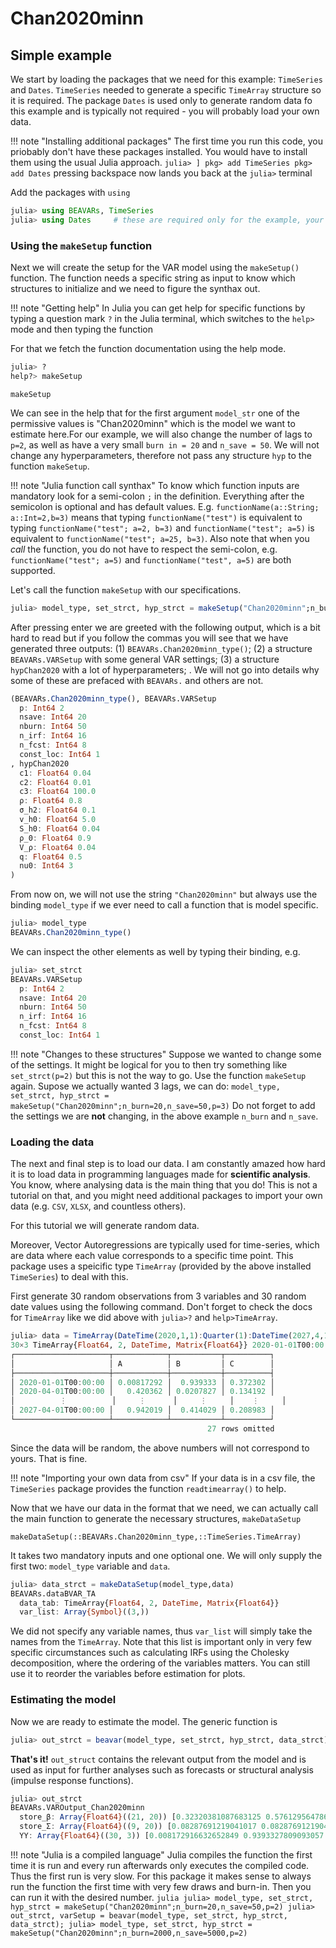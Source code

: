 # Chan2020minn

## Simple example

We start by loading the packages that we need for this example: `TimeSeries` and `Dates`. `TimeSeries` needed to generate a specific `TimeArray` structure so it is required.  The package `Dates` is used only to generate random data fo this example and is typically not required - you will probably load your own data. 

!!! note "Installing additional packages"
    The first time you run this code, you priobably don't have these packages installed. You would have to install them using the usual Julia approach.
    ```
    julia> ]
    pkg> add TimeSeries
    pkg> add Dates
    ```
    pressing backspace now lands you back at the `julia>` terminal

Add the packages with `using`

```julia
julia> using BEAVARs, TimeSeries
julia> using Dates     # these are required only for the example, your data may already have a time-series format
```

### Using the `makeSetup` function

Next we will create the setup for the VAR model using the `makeSetup()` function. The function needs a specific string as input to know which structures to initialize and we need to figure the synthax out. 

!!! note "Getting help"
    In Julia you can get help for specific functions by typing a question mark `?` in the Julia terminal, which switches to the `help>` mode and then typing the function

For that we fetch the function documentation using the help mode.
```julia
julia> ?
help?> makeSetup
```

```@docs
makeSetup
```

We can see in the help that for the first argument `model_str` one of the permissive values is "Chan2020minn" which is the model we want to estimate here.For our example, we will also change the number of lags to `p=2`, as well as have a very small `burn in = 20` and `n_save = 50`. We will not change any hyperparameters, therefore not pass any structure `hyp` to the function `makeSetup`. 

!!! note "Julia function call synthax"
    To know which function inputs are mandatory look for a semi-colon `;` in the definition. Everything after the semicolon is optional and has default values. E.g. `functionName(a::String; a::Int=2,b=3)` means that typing `functionName("test")` is equivalent to typing `functionName("test"; a=2, b=3)` and `functionName("test"; a=5)` is equivalent to `functionName("test"; a=25, b=3)`. Also note that when you *call* the function, you do not have to respect the semi-colon, e.g. `functionName("test"; a=5)` and `functionName("test", a=5)` are both supported.

Let's call the function `makeSetup` with our specifications.
```julia
julia> model_type, set_strct, hyp_strct = makeSetup("Chan2020minn";n_burn=20,n_save=50,p=2)
```

After pressing enter we are greeted with the following output, which is a bit hard to read but if you follow the commas you will see that we have generated three outputs: (1) `BEAVARs.Chan2020minn_type()`; (2) a structure `BEAVARs.VARSetup` with some general VAR settings; (3) a structure `hypChan2020` with a lot of hyperparameters; . We will not go into details why some of these are prefaced with `BEAVARs.` and others are not.

```julia
(BEAVARs.Chan2020minn_type(), BEAVARs.VARSetup
  p: Int64 2
  nsave: Int64 20
  nburn: Int64 50
  n_irf: Int64 16
  n_fcst: Int64 8
  const_loc: Int64 1
, hypChan2020
  c1: Float64 0.04
  c2: Float64 0.01
  c3: Float64 100.0
  ρ: Float64 0.8
  σ_h2: Float64 0.1
  v_h0: Float64 5.0
  S_h0: Float64 0.04
  ρ_0: Float64 0.9
  V_ρ: Float64 0.04
  q: Float64 0.5
  nu0: Int64 3
)
```

From now on, we will not use the string `"Chan2020minn"` but always use the binding `model_type` if we ever need to call a function that is model specific.

```julia
julia> model_type
BEAVARs.Chan2020minn_type()
```

We can inspect the other elements as well by typing their binding, e.g.
```julia
julia> set_strct
BEAVARs.VARSetup
  p: Int64 2
  nsave: Int64 20
  nburn: Int64 50
  n_irf: Int64 16
  n_fcst: Int64 8
  const_loc: Int64 1
```

!!! note "Changes to these structures"
    Suppose we wanted to change some of the settings. It might be logical for you to then try something like `set_strct(p=2)` but this is not the way to go. Use the function `makeSetup` again. Supose we actually wanted 3 lags, we can do:
    ```
    model_type, set_strct, hyp_strct = makeSetup("Chan2020minn";n_burn=20,n_save=50,p=3)
    ```
    Do not forget to add the settings we are **not** changing, in the above example `n_burn` and `n_save`.



### Loading the data

The next and final step is to load our data. I am constantly amazed how hard it is to load data in programming languages made for **scientific analysis**. You know, where analysing data is the main thing that you do! This is not a tutorial on that, and you might need additional packages to import your own data (e.g. `CSV`, `XLSX`, and countless others). 

For this tutorial we will generate random data. 

Moreover, Vector Autoregressions are typically used for time-series, which are data where each value corresponds to a specific time point. This package uses a speicific type `TimeArray` (provided by the above installed `TimeSeries`) to deal with this. 

First generate 30 random observations from 3 variables and 30 random date values using the following command. Don't forget to check the docs for `TimeArray` like we did above with `julia>?` and `help>TimeArray`.

```julia
julia> data = TimeArray(DateTime(2020,1,1):Quarter(1):DateTime(2027,4,1),rand(30,3))
30×3 TimeArray{Float64, 2, DateTime, Matrix{Float64}} 2020-01-01T00:00:00 to 2027-04-01T00:00:00
┌─────────────────────┬────────────┬───────────┬──────────┐
│                     │ A          │ B         │ C        │
├─────────────────────┼────────────┼───────────┼──────────┤
│ 2020-01-01T00:00:00 │ 0.00817292 │  0.939333 │ 0.372302 │
│ 2020-04-01T00:00:00 │   0.420362 │ 0.0207827 │ 0.134192 │
│          ⋮          │     ⋮      │     ⋮     │    ⋮     │
│ 2027-04-01T00:00:00 │   0.942019 │  0.414029 │ 0.208983 │
└─────────────────────┴────────────┴───────────┴──────────┘
                                            27 rows omitted

```
Since the data will be random, the above numbers will not correspond to yours. That is fine.

!!! note "Importing your own data from csv"
    If your data is in a csv file, the `TimeSeries` package provides the function `readtimearray()` to help.

Now that we have our data in the format that we need, we can actually call the main function to generate the necessary structures, `makeDataSetup`

```@docs
makeDataSetup(::BEAVARs.Chan2020minn_type,::TimeSeries.TimeArray)
```

It takes two mandatory inputs and one optional one. We will only supply the first two: `model_type` variable and `data`.

```julia
julia> data_strct = makeDataSetup(model_type,data)
BEAVARs.dataBVAR_TA
  data_tab: TimeArray{Float64, 2, DateTime, Matrix{Float64}}
  var_list: Array{Symbol}((3,))
``` 
We did not specify any variable names, thus `var_list` will simply take the names from the `TimeArray`. Note that this list is important only in very few specific circumstances such as calculating IRFs using the Cholesky decomposition, where the ordering of the variables matters. You can still use it to reorder the variables before estimation for plots.

### Estimating the model

Now we are ready to estimate the model. The generic function is 
```julia
julia> out_strct = beavar(model_type, set_strct, hyp_strct, data_strct);
```

**That's it!** `out_struct` contains the relevant output from the model and is used as input for further analyses such as forecasts or structural analysis (impulse response functions).

```julia
julia> out_strct
BEAVARs.VAROutput_Chan2020minn
  store_β: Array{Float64}((21, 20)) [0.32320381087683125 0.5761295647868285 … 0.4607520139245541 0.42639561226264844; -0.06868758161342711 -0.01088669918413799 … -0.07791244344526811 -0.2605076421733443; … ; -0.06689834851525589 -0.005589195016996569 … 0.002709639906057543 -0.052079260901279636; -0.05091553975975063 -0.17067934162978135 … 0.0682082052074954 0.12190155764719483]
  store_Σ: Array{Float64}((9, 20)) [0.08287691219041017 0.08287691219041017 … 0.08287691219041017 0.08287691219041017; 0.0 0.0 … 0.0 0.0; … ; 0.0 0.0 … 0.0 0.0; 0.08246390271378752 0.08246390271378752 … 0.08246390271378752 0.08246390271378752]
  YY: Array{Float64}((30, 3)) [0.008172916632652849 0.9393327809093057 0.3723016243970907; 0.4203621377519353 0.02078266995620126 0.13419170214720488; … ; 0.831104672828403 0.7002479005194212 0.742052576571863; 0.9420190363481958 0.41402905467680584 0.20898335466884976]
```

!!! note "Julia is a compiled language"
    Julia compiles the function the first time it is run and every run afterwards only executes the compiled code. Thus the first run is very slow. For this package it makes sense to always run the function the first time with very few draws and burn-in. Then you can run it with the desired number.
    ```julia
    julia> model_type, set_strct, hyp_strct = makeSetup("Chan2020minn";n_burn=20,n_save=50,p=2)
    julia> out_strct, varSetup = beavar(model_type, set_strct, hyp_strct, data_strct);
    julia> model_type, set_strct, hyp_strct = makeSetup("Chan2020minn";n_burn=2000,n_save=5000,p=2)
    ```